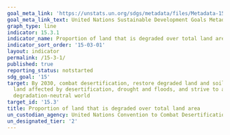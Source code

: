 ```yaml
---
goal_meta_link: 'https://unstats.un.org/sdgs/metadata/files/Metadata-15-03-01.pdf'
goal_meta_link_text: United Nations Sustainable Development Goals Metadata
graph_type: line
indicator: 15.3.1
indicator_name: Proportion of land that is degraded over total land area
indicator_sort_order: '15-03-01'
layout: indicator
permalink: /15-3-1/
published: true
reporting_status: notstarted
sdg_goal: '15'
target: By 2030, combat desertification, restore degraded land and soil, including
  land affected by desertification, drought and floods, and strive to achieve a land
  degradation-neutral world
target_id: '15.3'
title: Proportion of land that is degraded over total land area
un_custodian_agency: United Nations Convention to Combat Desertification (UNCCD)
un_designated_tier: '2'
---
```

